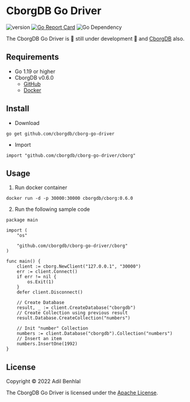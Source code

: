 # CborgDB Go Driver

![version](https://img.shields.io/github/v/tag/cborgdb/cborg-go-driver?color=red&label=cborg-go-driver)
[![Go Report Card](https://goreportcard.com/badge/github.com/cborgdb/cborg-go-driver)](https://goreportcard.com/report/github.com/cborgdb/cborg-go-driver)
![Go Dependency](https://img.shields.io/badge/go->=1.19-blue)

The CborgDB Go Driver is 🚧 still under development 🚧 and [CborgDB](https://github.com/cborgdb/cborg) also.

## Requirements

- Go 1.19 or higher
- CborgDB v0.6.0
  - [GitHub](https://github.com/CborgDB/cborg/releases/tag/v0.6.0)
  - [Docker](https://hub.docker.com/layers/cborgdb/cborg/0.6.0/images/sha256-b4c8c69423c1bdf42f0319737ce5a8d64432caffee1827b25ffc79e078d552f7)

## Install

- Download

`go get github.com/cborgdb/cborg-go-driver`

- Import

`import "github.com/cborgdb/cborg-go-driver/cborg"`

## Usage

1) Run docker container

```console
docker run -d -p 30000:30000 cborgdb/cborg:0.6.0
```

2) Run the following sample code

```golang
package main

import (
	"os"

	"github.com/cborgdb/cborg-go-driver/cborg"
)

func main() {
	client := cborg.NewClient("127.0.0.1", "30000")
	err := client.Connect()
	if err != nil {
		os.Exit(1)
	}
	defer client.Disconnect()

	// Create Database
	result, _ := client.CreateDatabase("cborgdb")
	// Create Collection using previous result
	result.Database.CreateCollection("numbers")

	// Init "number" Collection
	numbers := client.Database("cborgdb").Collection("numbers")
	// Insert an item
	numbers.InsertOne(1992)
}
```

## License

Copyright © 2022 Adil Benhlal 

The CborgDB Go Driver is licensed under the [Apache License](LICENSE).
